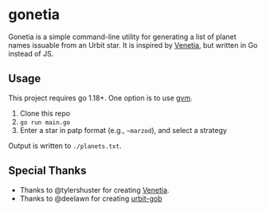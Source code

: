 # gonetia

Gonetia is a simple command-line utility for generating a list of planet names
issuable from an Urbit star. It is inspired by
[Venetia](https://github.com/tylershuster/venetia), but written in Go instead
of JS.

## Usage

This project requires go 1.18+. One option is to use [gvm](https://github.com/moovweb/gvm).

1. Clone this repo
2. `go run main.go`
3. Enter a star in patp format (e.g., `~marzod`), and select a strategy

Output is written to `./planets.txt`.

## Special Thanks

- Thanks to @tylershuster for creating [Venetia](https://github.com/tylershuster/venetia).
- Thanks to @deelawn for creating [urbit-gob](https://github.com/deelawn/urbit-gob)
